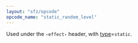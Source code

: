 ```yaml
---
layout: "sfz/opcode"
opcode_name: "static_random_level"
---
```

Used under the `‹effect›` header, with [type]=`static`.

[type]: type#static

